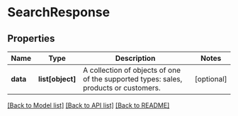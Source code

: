 # SearchResponse

## Properties
Name | Type | Description | Notes
------------ | ------------- | ------------- | -------------
**data** | **list[object]** | A collection of objects of one of the supported types: sales, products or customers. | [optional] 

[[Back to Model list]](../README.md#documentation-for-models) [[Back to API list]](../README.md#documentation-for-api-endpoints) [[Back to README]](../README.md)


